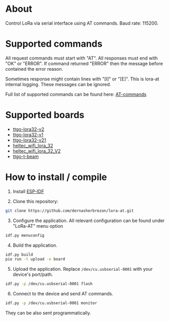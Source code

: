 # About

Control LoRa via serial interface using AT commands. Baud rate: 115200.

# Supported commands

All request commands must start with "AT". All responses must end with "OK" or "ERROR". If command returned "ERROR" then the message before contained the error reason.

Sometimes response might contain lines with "[I]" or "[E]". This is lora-at internal logging. These messages can be ignored.

Full list of supported commands can be found here: [AT-commands](https://github.com/dernasherbrezon/lora-at/wiki/AT-commands)

# Supported boards

 * [ttgo-lora32-v2](https://docs.platformio.org/en/latest/boards/espressif32/ttgo-lora32-v2.html)
 * [ttgo-lora32-v1](https://docs.platformio.org/en/latest/boards/espressif32/ttgo-lora32-v1.html)
 * [ttgo-lora32-v21](https://docs.platformio.org/en/latest/boards/espressif32/ttgo-lora32-v21.html)
 * [heltec_wifi_lora_32](https://docs.platformio.org/en/latest/boards/espressif32/heltec_wifi_lora_32.html)
 * [heltec_wifi_lora_32_V2](https://docs.platformio.org/en/latest/boards/espressif32/heltec_wifi_lora_32_V2.html)
 * [ttgo-t-beam](https://docs.platformio.org/en/latest/boards/espressif32/ttgo-t-beam.html)

# How to install / compile

1. Install [ESP-IDF](https://docs.espressif.com/projects/esp-idf/en/latest/esp32/get-started/)

2. Clone this repository:

```bash
git clone https://github.com/dernasherbrezon/lora-at.git
```

3. Configure the application. All relevant configuration can be found under "LoRa-AT" menu option

```bash
idf.py menuconfig
```

4. Build the application.

```bash
idf.py build
pio run -t upload -e board
```

5. Upload the application. Replace ```/dev/cu.usbserial-0001``` with your device's port/path.

```bash
idf.py -p /dev/cu.usbserial-0001 flash
```

6. Connect to the device and send AT commands.

```bash
idf.py -p /dev/cu.usbserial-0001 monitor
```

They can be also sent programmatically.